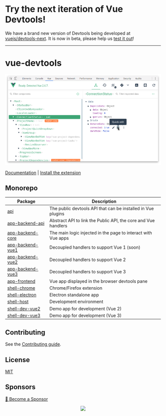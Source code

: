 # Try the next iteration of Vue Devtools!

We have a brand new version of Devtools being developed at [vuejs/devtools-next](https://github.com/vuejs/devtools-next). It is now in beta, please help us [test it out](https://devtools-next.vuejs.org/getting-started/installation)!

---

# vue-devtools

![screenshot](./media/screenshot-shadow.png)

[Documentation](https://devtools-v6.vuejs.org/) | [Install the extension](https://devtools-v6.vuejs.org/guide/installation.html)

## Monorepo

|Package|Description|
|-------|-----------|
[api](./packages/api) | The public devtools API that can be installed in Vue plugins |
[app-backend-api](./packages/app-backend-api) | Abstract API to link the Public API, the core and Vue handlers |
[app-backend-core](./packages/app-backend-core) | The main logic injected in the page to interact with Vue apps |
[app-backend-vue1](./packages/app-backend-vue1) | Decoupled handlers to support Vue 1 (soon) |
[app-backend-vue2](./packages/app-backend-vue2) | Decoupled handlers to support Vue 2 |
[app-backend-vue3](./packages/app-backend-vue3) | Decoupled handlers to support Vue 3 |
[app-frontend](./packages/app-frontend) | Vue app displayed in the browser devtools pane |
[shell-chrome](./packages/shell-chrome) | Chrome/Firefox extension |
[shell-electron](./packages/shell-electron) | Electron standalone app |
[shell-host](./packages/shell-host) | Development environment |
[shell-dev-vue2](./packages/shell-dev-vue2) | Demo app for development (Vue 2) |
[shell-dev-vue3](./packages/shell-dev-vue3) | Demo app for development (Vue 3) |

## Contributing

See the [Contributing guide](https://devtools-v6.vuejs.org/guide/contributing.html).

## License

[MIT](http://opensource.org/licenses/MIT)

## Sponsors

[💚️ Become a Sponsor](https://github.com/sponsors/Akryum)

<p align="center">
  <a href="https://guillaume-chau.info/sponsors/" target="_blank">
    <img src='https://akryum.netlify.app/sponsors.svg'/>
  </a>
</p>
